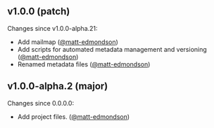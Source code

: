 ## v1.0.0 (patch)

Changes since v1.0.0-alpha.21:

- Add mailmap ([@matt-edmondson](https://github.com/matt-edmondson))
- Add scripts for automated metadata management and versioning ([@matt-edmondson](https://github.com/matt-edmondson))
- Renamed metadata files ([@matt-edmondson](https://github.com/matt-edmondson))

## v1.0.0-alpha.2 (major)

Changes since 0.0.0.0:

- Add project files. ([@matt-edmondson](https://github.com/matt-edmondson))


